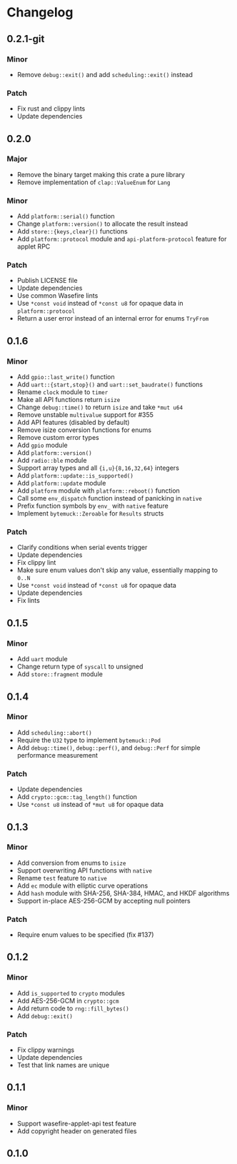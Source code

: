 # Changelog

## 0.2.1-git

### Minor

- Remove `debug::exit()` and add `scheduling::exit()` instead

### Patch

- Fix rust and clippy lints
- Update dependencies

## 0.2.0

### Major

- Remove the binary target making this crate a pure library
- Remove implementation of `clap::ValueEnum` for `Lang`

### Minor

- Add `platform::serial()` function
- Change `platform::version()` to allocate the result instead
- Add `store::{keys,clear}()` functions
- Add `platform::protocol` module and `api-platform-protocol` feature for applet RPC

### Patch

- Publish LICENSE file
- Update dependencies
- Use common Wasefire lints
- Use `*const void` instead of `*const u8` for opaque data in `platform::protocol`
- Return a user error instead of an internal error for enums `TryFrom`

## 0.1.6

### Minor

- Add `gpio::last_write()` function
- Add `uart::{start,stop}()` and `uart::set_baudrate()` functions
- Rename `clock` module to `timer`
- Make all API functions return `isize`
- Change `debug::time()` to return `isize` and take `*mut u64`
- Remove unstable `multivalue` support for #355
- Add API features (disabled by default)
- Remove isize conversion functions for enums
- Remove custom error types
- Add `gpio` module
- Add `platform::version()`
- Add `radio::ble` module
- Support array types and all `{i,u}{8,16,32,64}` integers
- Add `platform::update::is_supported()`
- Add `platform::update` module
- Add `platform` module with `platform::reboot()` function
- Call some `env_dispatch` function instead of panicking in `native`
- Prefix function symbols by `env_` with `native` feature
- Implement `bytemuck::Zeroable` for `Results` structs

### Patch

- Clarify conditions when serial events trigger
- Update dependencies
- Fix clippy lint
- Make sure enum values don't skip any value, essentially mapping to `0..N`
- Use `*const void` instead of `*const u8` for opaque data
- Update dependencies
- Fix lints

## 0.1.5

### Minor

- Add `uart` module
- Change return type of `syscall` to unsigned
- Add `store::fragment` module

## 0.1.4

### Minor

- Add `scheduling::abort()`
- Require the `U32` type to implement `bytemuck::Pod`
- Add `debug::time()`, `debug::perf()`, and `debug::Perf` for simple performance
  measurement

### Patch

- Update dependencies
- Add `crypto::gcm::tag_length()` function
- Use `*const u8` instead of `*mut u8` for opaque data

## 0.1.3

### Minor

- Add conversion from enums to `isize`
- Support overwriting API functions with `native`
- Rename `test` feature to `native`
- Add `ec` module with elliptic curve operations
- Add `hash` module with SHA-256, SHA-384, HMAC, and HKDF algorithms
- Support in-place AES-256-GCM by accepting null pointers

### Patch

- Require enum values to be specified (fix #137)

## 0.1.2

### Minor

- Add `is_supported` to `crypto` modules
- Add AES-256-GCM in `crypto::gcm`
- Add return code to `rng::fill_bytes()`
- Add `debug::exit()`

### Patch

- Fix clippy warnings
- Update dependencies
- Test that link names are unique

## 0.1.1

### Minor

- Support wasefire-applet-api test feature
- Add copyright header on generated files

## 0.1.0

<!-- Increment to skip CHANGELOG.md test: 0 -->
